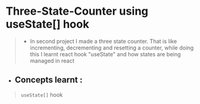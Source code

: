 # Three-State-Counter using useState[] hook

> * In second project I made a three state counter. That is like incrementing, decrementing and resetting a counter, while doing this I learnt react hook "useState" and how states are being managed in react

* ## Concepts learnt :
> ` useState[] ` hook